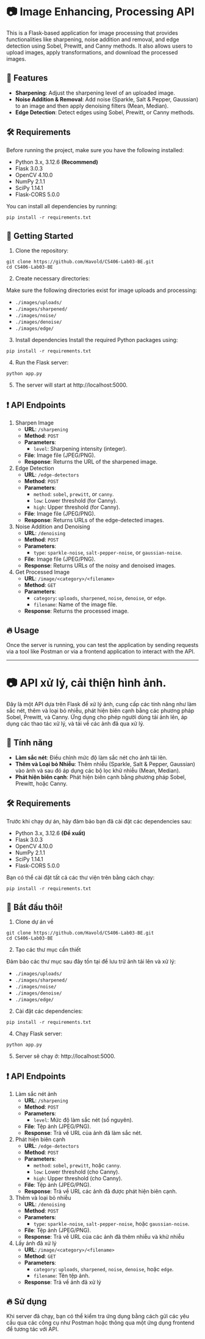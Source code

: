 # 📷 Image Enhancing, Processing API 

This is a Flask-based application for image processing that provides functionalities like sharpening, noise addition and removal, and edge detection using Sobel, Prewitt, and Canny methods. It also allows users to upload images, apply transformations, and download the processed images.

## 🌟 Features
- **Sharpening**: Adjust the sharpening level of an uploaded image.
- **Noise Addition & Removal**: Add noise (Sparkle, Salt & Pepper, Gaussian) to an image and then apply denoising filters (Mean, Median).
- **Edge Detection**: Detect edges using Sobel, Prewitt, or Canny methods.

## 🛠️ Requirements

Before running the project, make sure you have the following installed:
- Python 3.x, 3.12.6 __(Recommend)__
- Flask 3.0.3
- OpenCV 4.10.0
- NumPy 2.1.1
- SciPy 1.14.1
- Flask-CORS 5.0.0

You can install all dependencies by running:

```
pip install -r requirements.txt
```

## 🚀 Getting Started
1. Clone the repository:
```
git clone https://github.com/Havold/CS406-Lab03-BE.git
cd CS406-Lab03-BE
```
2. Create necessary directories:

Make sure the following directories exist for image uploads and processing:
- `./images/uploads/`
- `./images/sharpened/`
- `./images/noise/`
- `./images/denoise/`
- `./images/edge/`
3. Install dependencies
Install the required Python packages using:
```
pip install -r requirements.txt
```
4. Run the Flask server:
```
python app.py
```
5. The server will start at http://localhost:5000.

## ❗ API Endpoints
1. Sharpen Image
   - **URL**: `/sharpening`
   - **Method**: `POST`
   - **Parameters**:
      - `level`: Sharpening intensity (integer).
   - **File**: Image file (JPEG/PNG).
   - **Response**: Returns the URL of the sharpened image.
2. Edge Detection
   - **URL**: `/edge-detectors`
   - **Method**: `POST`
   - **Parameters**:
      - `method`: `sobel`, `prewitt`, or `canny`.
      - `low`: Lower threshold (for Canny).
      - `high`: Upper threshold (for Canny).
   - **File**: Image file (JPEG/PNG).
   - **Response**: Returns URLs of the edge-detected images.
3. Noise Addition and Denoising
   - **URL**: `/denoising`
   - **Method**: `POST`
   - **Parameters**:
      - `type`: `sparkle-noise`, `salt-pepper-noise`, or `gaussian-noise`.
   - **File**: Image file (JPEG/PNG).
   - **Response**: Returns URLs of the noisy and denoised images.
4. Get Processed Image
   - **URL**: `/image/<category>/<filename>`
   - **Method**: `GET`
   - **Parameters**:
      - `category`: `uploads`, `sharpened`, `noise`, `denoise`, or `edge`.
      - `filename`: Name of the image file.
   - **Response**: Returns the processed image.

## 🔥 Usage
Once the server is running, you can test the application by sending requests via a tool like Postman or via a frontend application to interact with the API.

---------------------------------------------------------
# 📷 API xử lý, cải thiện hình ảnh.

Đây là một API dựa trên Flask để xử lý ảnh, cung cấp các tính năng như làm sắc nét, thêm và loại bỏ nhiễu, phát hiện biên cạnh bằng các phương pháp Sobel, Prewitt, và Canny. Ứng dụng cho phép người dùng tải ảnh lên, áp dụng các thao tác xử lý, và tải về các ảnh đã qua xử lý.

## 🌟 Tính năng
- **Làm sắc nét**: Điều chỉnh mức độ làm sắc nét cho ảnh tải lên.
- **Thêm và Loại bỏ Nhiễu**: Thêm nhiễu (Sparkle, Salt & Pepper, Gaussian) vào ảnh và sau đó áp dụng các bộ lọc khử nhiễu (Mean, Median).
- **Phát hiện biên cạnh**: Phát hiện biên cạnh bằng phương pháp Sobel, Prewitt, hoặc Canny.

## 🛠️ Requirements

Trước khi chạy dự án, hãy đảm bảo bạn đã cài đặt các dependencies sau:
- Python 3.x, 3.12.6 __(Đề xuất)__
- Flask 3.0.3
- OpenCV 4.10.0
- NumPy 2.1.1
- SciPy 1.14.1
- Flask-CORS 5.0.0

Bạn có thể cài đặt tất cả các thư viện trên bằng cách chạy:

```
pip install -r requirements.txt
```

## 🚀 Bắt đầu thôi!
1. Clone dự án về
```
git clone https://github.com/Havold/CS406-Lab03-BE.git
cd CS406-Lab03-BE
```
2. Tạo các thư mục cần thiết

Đảm bảo các thư mục sau đây tồn tại để lưu trữ ảnh tải lên và xử lý:
- `./images/uploads/`
- `./images/sharpened/`
- `./images/noise/`
- `./images/denoise/`
- `./images/edge/`
2. Cài đặt các dependencies:
```
pip install -r requirements.txt
```
4. Chạy Flask server:
```
python app.py
```
5. Server sẽ chạy ở: http://localhost:5000.

## ❗ API Endpoints
1. Làm sắc nét ảnh
   - **URL**: `/sharpening`
   - **Method**: `POST`
   - **Parameters**:
      - `level`: Mức độ làm sắc nét (số nguyên).
   - **File**: Tệp ảnh (JPEG/PNG).
   - **Response**: Trả về URL của ảnh đã làm sắc nét.
2. Phát hiện biên cạnh
   - **URL**: `/edge-detectors`
   - **Method**: `POST`
   - **Parameters**:
      - `method`: `sobel`, `prewitt`, hoặc `canny`.
      - `low`: Lower threshold (cho Canny).
      - `high`: Upper threshold (cho Canny).
   - **File**: Tệp ảnh (JPEG/PNG).
   - **Response**: Trả về URL các ảnh đã được phát hiện biên cạnh.
3. Thêm và loại bỏ nhiễu
   - **URL**: `/denoising`
   - **Method**: `POST`
   - **Parameters**:
      - `type`: `sparkle-noise`, `salt-pepper-noise`, hoặc `gaussian-noise`.
   - **File**: Tệp ảnh (JPEG/PNG).
   - **Response**: Trả về URL của các ảnh đã thêm nhiễu và khử nhiễu
4. Lấy ảnh đã xử lý
   - **URL**: `/image/<category>/<filename>`
   - **Method**: `GET`
   - **Parameters**:
      - `category`: `uploads`, `sharpened`, `noise`, `denoise`, hoặc `edge`.
      - `filename`: Tên tệp ảnh.
   - **Response**: Trả về ảnh đã xử lý

## 🔥 Sử dụng
Khi server đã chạy, bạn có thể kiểm tra ứng dụng bằng cách gửi các yêu cầu qua các công cụ như Postman hoặc thông qua một ứng dụng frontend để tương tác với API.
